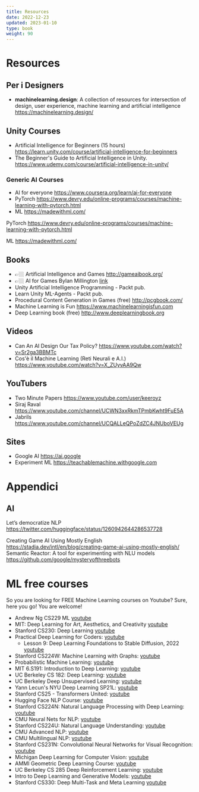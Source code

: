 ```yaml
---
title: Resources
date: 2022-12-23
updated: 2023-01-10
type: book
weight: 90
---
```

# Resources


## Per i Designers
- **machinelearning.design**: A collection of resources for intersection of design, user experience, machine learning and artificial intelligence <https://machinelearning.design/>

## Unity Courses
- Artificial Intelligence for Beginners (15 hours)
<https://learn.unity.com/course/artificial-intelligence-for-beginners>
- The Beginner's Guide to Artificial Intelligence in Unity. 
  https://www.udemy.com/course/artificial-intelligence-in-unity/

### Generic AI Courses
- AI for everyone <https://www.coursera.org/learn/ai-for-everyone>
- PyTorch <https://www.devry.edu/online-programs/courses/machine-learning-with-pytorch.html>
- ML <https://madewithml.com/>

PyTorch
<https://www.devry.edu/online-programs/courses/machine-learning-with-pytorch.html>

ML
<https://madewithml.com/>

## Books
- 👉🏼 Artificial Intelligence and Games <http://gameaibook.org/>
- 👉🏼 AI for Games ByIan Millington [link](https://www.taylorfrancis.com/books/mono/10.1201/9781351053303/ai-games-ian-millington)
- Unity Artificial Intelligence Programming - Packt pub.
- Learn Unity ML-Agents - Packt pub.
- Procedural Content Generation in Games (free) <http://pcgbook.com/>
- Machine Learning is Fun <https://www.machinelearningisfun.com>
- Deep Learning book (free) <http://www.deeplearningbook.org>

## Videos
- Can An AI Design Our Tax Policy?
<https://www.youtube.com/watch?v=Sr2ga3BBMTc>
- Cos'è il Machine Learning (Reti Neurali e A.I.) <https://www.youtube.com/watch?v=X_ZUyvAA9Qw>

## YouTubers
- Two Minute Papers <https://www.youtube.com/user/keeroyz>
- Siraj Raval <https://www.youtube.com/channel/UCWN3xxRkmTPmbKwht9FuE5A>
- Jabrils <https://www.youtube.com/channel/UCQALLeQPoZdZC4JNUboVEUg>

## Sites
- Google AI <https://ai.google>
- Experiment ML <https://teachablemachine.withgoogle.com>

# Appendici
## AI
Let’s democratize NLP
https://twitter.com/huggingface/status/1260942644286537728

Creating Game AI Using Mostly English
https://stadia.dev/intl/en/blog/creating-game-ai-using-mostly-english/
Semantic Reactor: A tool for experimenting with NLU models
https://github.com/google/mysteryofthreebots


# ML free courses
So you are looking for FREE Machine Learning courses on Youtube? Sure, here you go! You are welcome!  
  
- Andrew Ng CS229 ML [youtube](https://www.youtube.com/playlist?list=PLoROMvodv4rMiGQp3WXShtMGgzqpfVfbU)  
- MIT: Deep Learning for Art, Aesthetics, and Creativity [youtube](https://www.youtube.com/playlist?list=PLCpMvp7ftsnIbNwRnQJbDNRqO6qiN3EyH)  
- Stanford CS230: Deep Learning [youtube](https://www.youtube.com/playlist?list=PLoROMvodv4rOABXSygHTsbvUz4G_YQhOb)  
- Practical Deep Learning for Coders: [youtube](https://www.youtube.com/playlist?list=PLfYUBJiXbdtSvpQjSnJJ_PmDQB_VyT5iU)
	- Lesson 9: Deep Learning Foundations to Stable Diffusion, 2022 [youtube](https://www.youtube.com/watch?v=_7rMfsA24Ls)  
- Stanford CS224W: Machine Learning with Graphs: [youtube](https://www.youtube.com/playlist?list=PLoROMvodv4rPLKxIpqhjhPgdQy7imNkDn)  
- Probabilistic Machine Learning: [youtube](https://www.youtube.com/playlist?list=PL05umP7R6ij1tHaOFY96m5uX3J21a6yNd)  
- MIT 6.S191: Introduction to Deep Learning: [youtube](https://www.youtube.com/playlist?list=PLtBw6njQRU-rwp5__7C0oIVt26ZgjG9NI)  
- UC Berkeley CS 182: Deep Learning: [youtube](https://www.youtube.com/playlist?list=PL_iWQOsE6TfVmKkQHucjPAoRtIJYt8a5A)  
- UC Berkeley Deep Unsupervised Learning: [youtube](https://www.youtube.com/playlist?list=PLwRJQ4m4UJjPiJP3691u-qWwPGVKzSlNP)  
- Yann Lecun's NYU Deep Learning SP21L: [youtube](https://www.youtube.com/playlist?list=PLLHTzKZzVU9e6xUfG10TkTWApKSZCzuBI)  
- Stanford CS25 - Transformers United: [youtube](https://www.youtube.com/playlist?list=PLoROMvodv4rNiJRchCzutFw5ItR_Z27CM)  
- Hugging Face NLP Course: [youtube](https://www.youtube.com/playlist?list=PLo2EIpI_JMQvWfQndUesu0nPBAtZ9gP1o)  
- Stanford CS224N: Natural Language Processing with Deep Learning: [youtube](https://www.youtube.com/playlist?list=PLoROMvodv4rOSH4v6133s9LFPRHjEmbmJ)  
- CMU Neural Nets for NLP: [youtube](https://www.youtube.com/playlist?list=PL8PYTP1V4I8AkaHEJ7lOOrlex-pcxS-XV)  
- Stanford CS224U: Natural Language Understanding: [youtube](https://www.youtube.com/playlist?list=PLoROMvodv4rPt5D0zs3YhbWSZA8Q_DyiJ)  
- CMU Advanced NLP: [youtube](https://www.youtube.com/playlist?list=PL8PYTP1V4I8D0UkqW2fEhgLrnlDW9QK7z)  
- CMU Multilingual NLP: [youtube](https://www.youtube.com/playlist?list=PL8PYTP1V4I8BhCpzfdKKdd1OnTfLcyZr7)  
- Stanford CS231N: Convolutional Neural Networks for Visual Recognition: [youtube](https://www.youtube.com/playlist?list=PL3FW7Lu3i5JvHM8ljYj-zLfQRF3EO8sYv)  
- Michigan Deep Learning for Computer Vision: [youtube](https://www.youtube.com/playlist?list=PL5-TkQAfAZFbzxjBHtzdVCWE0Zbhomg7r)  
- AMMI Geometric Deep Learning Course: [youtube](https://www.youtube.com/playlist?list=PLn2-dEmQeTfSLXW8yXP4q_Ii58wFdxb3C)  
- UC Berkeley CS 285 Deep Reinforcement Learning: [youtube](https://www.youtube.com/playlist?list=PL_iWQOsE6TfURIIhCrlt-wj9ByIVpbfGc)  
- Intro to Deep Learning and Generative Models: [youtube](https://www.youtube.com/playlist?list=PLTKMiZHVd_2KJtIXOW0zFhFfBaJJilH51)  
- Stanford CS330: Deep Multi-Task and Meta Learning [youtube](https://www.youtube.com/playlist?list=PLoROMvodv4rMC6zfYmnD7UG3LVvwaITY5)
